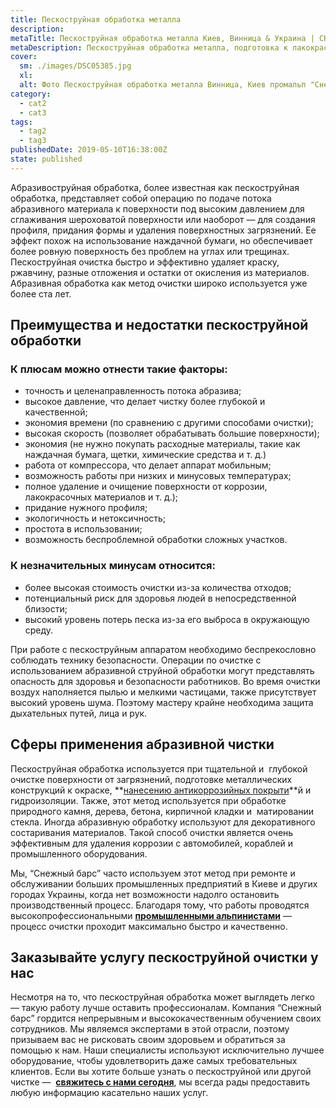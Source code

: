 ```yaml
---
title: Пескоструйная обработка металла
description: 
metaTitle: Пескоструйная обработка металла Киев, Винница & Украина | СНЕЖНЫЙ БАРС
metaDescription: Пескоструйная обработка металла, подготовка к лакокрасочным работам ✓ Работаем по всей Украине ✓ Большой опыт работы ☎ +38(063) 604 29 05
cover:
  sm: ./images/DSC05385.jpg
  xl: 
  alt: Фото Пескоструйная обработка металла Винница, Киев промальп "Снежный Барс"
category:
  - cat2
  - cat3
tags:
  - tag2
  - tag3
publishedDate: 2019-05-10T16:38:00Z
state: published    
---
```

Абразивоструйная обработка, более известная как пескоструйная обработка, представляет собой операцию по подаче потока абразивного материала к поверхности под высоким давлением для сглаживания шероховатой поверхности или наоборот — для создания профиля, придания формы и удаления поверхностных загрязнений. Ее эффект похож на использование наждачной бумаги, но обеспечивает более ровную поверхность без проблем на углах или трещинах. Пескоструйная очистка быстро и эффективно удаляет краску, ржавчину, разные отложения и остатки от окисления из материалов. Абразивная обработка как метод очистки широко используется уже более ста лет.

## Преимущества и недостатки пескоструйной обработки
### К плюсам можно отнести такие факторы:
*   точность и целенаправленность потока абразива;
*   высокое давление, что делает чистку более глубокой и качественной;
*   экономия времени (по сравнению с другими способами очистки);
*   высокая скорость (позволяет обрабатывать большие поверхности);
*   экономия (не нужно покупать расходные материалы, такие как наждачная бумага, щетки, химические средства и т. д.)
*   работа от компрессора, что делает аппарат мобильным;
*   возможность работы при низких и минусовых температурах;
*   полное удаление и очищение поверхности от коррозии, лакокрасочных материалов и т. д.);
*   придание нужного профиля;
*   экологичность и нетоксичность;
*   простота в использовании;
*   возможность беспроблемной обработки сложных участков.

### К незначительных минусам относится:
*   более высокая стоимость очистки из-за количества отходов;
*   потенциальный риск для здоровья людей в непосредственной близости;
*   высокий уровень потерь песка из-за его выброса в окружающую среду.

При работе с пескоструйным аппаратом необходимо беспрекословно соблюдать технику безопасности. Операции по очистке с использованием абразивной струйной обработки могут представлять опасность для здоровья и безопасности работников. Во время очистки воздух наполняется пылью и мелкими частицами, также присутствует высокий уровень шума. Поэтому мастеру крайне необходима защита дыхательных путей, лица и рук.  

## Сферы применения абразивной чистки
Пескоструйная обработка используется при тщательной и  глубокой очистке поверхности от загрязнений, подготовке металлических конструкций к окраске, **[нанесению антикоррозийных покрыти](/pokraska-metalla)**й и гидроизоляции. Также, этот метод используется при обработке природного камня, дерева, бетона, кирпичной кладки и  матировании стекла. Иногда абразивную обработку используют для декоративного состаривания материалов. Такой способ очистки является очень эффективным для удаления коррозии с автомобилей, кораблей и промышленного оборудования.

Мы, “Снежный барс” часто используем этот метод при ремонте и обслуживании больших промышленных предприятий в Киеве и других городах Украины, когда нет возможности надолго остановить производственный процесс. Благодаря тому, что работы проводятся высокопрофессиональными [**промышленными альпинистами**](/) — процесс очистки проходит максимально быстро и качественно.  

## Заказывайте услугу пескоструйной очистки у нас
Несмотря на то, что пескоструйная обработка может выглядеть легко — такую работу лучше оставить профессионалам. Компания “Снежный барс” гордится непрерывным и высококачественным обучением своих сотрудников. Мы являемся экспертами в этой отрасли, поэтому призываем вас не рисковать своим здоровьем и обратиться за помощью к нам. Наши специалисты используют исключительно лучшее оборудование, чтобы удовлетворить даже самых требовательных клиентов. Если вы хотите больше узнать о пескоструйной или другой чистке —  [**свяжитесь с нами сегодня**](/contacts), мы всегда рады предоставить любую информацию касательно наших услуг.
